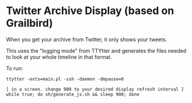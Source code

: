 Twitter Archive Display (based on Grailbird)
============================================

When you get your archive from Twitter, it only shows your tweets.

This uses the "logging mode" from TTYtter and generates the files needed to look at your whole timeline in that format.

To run: 

    ttytter -exts=main.pl -ssh -daemon -dmpause=0
    
    [ in a screen. change 900 to your desired display refresh interval ]
    while true; do sh/generate_js.sh && sleep 900; done
